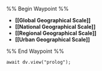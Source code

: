 %% Begin Waypoint %%
- **[[Global Geographical Scale]]**
- **[[National Geographical Scale]]**
- **[[Regional Geographical Scale]]**
- **[[Urban Geographical Scale]]**

%% End Waypoint %%

```dataviewjs
await dv.view("prolog");
```